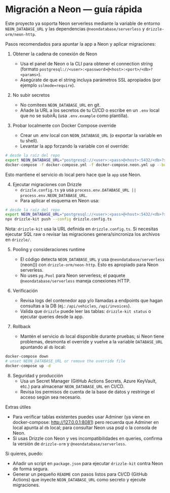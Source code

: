 # Migración a Neon — guía rápida

Este proyecto ya soporta Neon serverless mediante la variable de entorno `NEON_DATABASE_URL` y las dependencias `@neondatabase/serverless` y `drizzle-orm/neon-http`.

Pasos recomendados para apuntar la app a Neon y aplicar migraciones:

1) Obtener la cadena de conexión de Neon
   - Usa el panel de Neon o la CLI para obtener el connection string (formato `postgresql://<user>:<password>@<host>:<port>/<db>?<params>`).
   - Asegúrate de que el string incluya parámetros SSL apropiados (por ejemplo `sslmode=require`).

2) No subir secretos
   - No comitees `NEON_DATABASE_URL` en git.
   - Añade la URL a los secretos de tu CI/CD o escribe en un `.env` local que no se subirÃ¡ (usa `.env.example` como plantilla).

3) Probar localmente con Docker Compose override
   - Crear un .env local con `NEON_DATABASE_URL` (o exportar la variable en tu shell).
   - Levantar la app forzando la variable con el override:

```bash
# desde la raíz del repo
export NEON_DATABASE_URL="postgresql://<user>:<pass>@<host>:5432/<db>?sslmode=require"
docker-compose -f docker-compose.yml -f docker-compose.neon.yml up --build -d
```

Esto mantiene el servicio `db` local pero hace que la `app` use Neon.

4) Ejecutar migraciones con Drizzle
   - `drizzle.config.ts` ya usa `process.env.DATABASE_URL || process.env.NEON_DATABASE_URL`.
   - Para aplicar el esquema en Neon usa:

```bash
# desde la raíz del repo
export NEON_DATABASE_URL="postgresql://<user>:<pass>@<host>:5432/<db>?sslmode=require"
npx drizzle-kit push --config drizzle.config.ts
```

Nota: `drizzle-kit` usa la URL definida en `drizzle.config.ts`. Si necesitas ejecutar SQL raw o revisar las migraciones genera/sincroniza los archivos en `drizzle/`.

5) Pooling y consideraciones runtime
   - El código detecta `NEON_DATABASE_URL` y usa `@neondatabase/serverless` (neon()) con `drizzle-orm/neon-http`. Esto es apropiado para Neon serverless.
   - No uses `pg.Pool` para Neon serverless; el paquete `@neondatabase/serverless` maneja conexiones HTTP.

6) Verificación
   - Revisa logs del contenedor app y/o llamadas a endpoints que hagan consultas a la DB (ej.: `/api/vehicles`, `/api/invoices`).
   - Valida que `drizzle` puede leer las tablas: `drizzle-kit status` o ejecutar queries desde la app.

7) Rollback
   - Mantén el servicio `db` local disponible durante pruebas; si Neon tiene problemas, desmonta el override y vuelve a la variable `DATABASE_URL` apuntando al `db` local:

```bash
docker-compose down
# unset NEON_DATABASE_URL or remove the override file
docker-compose up -d
```

8) Seguridad y producción
   - Usa un Secret Manager (GitHub Actions Secrets, Azure KeyVault, etc.) para almacenar `NEON_DATABASE_URL` en CI/CD.
   - Revisa los permisos de cuenta de la base de datos y restringe el acceso según sea necesario.

Extras útiles
- Para verificar tablas existentes puedes usar Adminer (ya viene en docker-compose: http://127.0.0.1:8081) pero recuerda que Adminer en local apunta al `db` local; para consultar Neon usa psql o la consola de Neon.
- Si usas Drizzle con Neon y ves incompatibilidades en queries, confirma la versión de `drizzle-orm` y `@neondatabase/serverless`.

Si quieres, puedo:
- Añadir un script en `package.json` para ejecutar `drizzle-kit` contra Neon de forma segura.
- Generar un pequeño `README` con pasos listos para CI/CD (GitHub Actions) que inyecte `NEON_DATABASE_URL` como secreto y ejecute migraciones.
